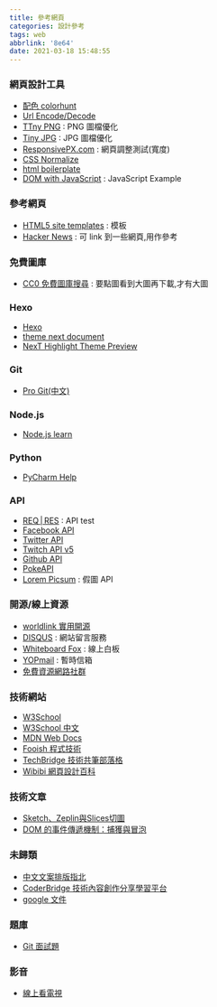```yaml
---
title: 參考網頁
categories: 設計參考
tags: web
abbrlink: '8e64'
date: 2021-03-18 15:48:55
---
```


### 網頁設計工具
+ [配色 colorhunt](https://colorhunt.co/)
+ [Url Encode/Decode](https://www.urlencoder.org/)
+ [TTny PNG](https://tinypng.com/) : PNG 圖檔優化
+ [Tiny JPG](https://tinyjpg.com/) : JPG 圖檔優化
+ [ResponsivePX.com](http://www.responsivepx.com/) : 網頁調整測試(寬度) 
+ [CSS Normalize](https://necolas.github.io/normalize.css/)
+ [html boilerplate](https://www.sitepoint.com/a-basic-html5-template/)
+ [DOM with JavaScript](https://htmldom.dev/) : JavaScript Example

<!--more-->

### 參考網頁
+ [HTML5 site templates](https://html5up.net/) : 模板
+ [Hacker News](https://news.ycombinator.com/) : 可 link 到一些網頁,用作參考

### 免費圖庫
+ [CC0 免費圖庫搜尋](https://cc0.wfublog.com/) : 要點圖看到大圖再下載,才有大圖

### Hexo
+ [Hexo](https://hexo.io/zh-tw/)
+ [theme next document](https://theme-next.iissnan.com/)
+ [NexT Highlight Theme Preview](https://theme-next.js.org/highlight/)

### Git
+ [Pro Git(中文)](http://iissnan.com/progit/index.zh-tw.html)

### Node.js
+ [Node.js learn](https://nodejs.dev/learn)

### Python
+ [PyCharm Help](https://www.jetbrains.com/help/pycharm/quick-start-guide.html)

### API
+ [REQ | RES](https://reqres.in/) : API test
+ [Facebook API](https://developers.facebook.com/tools?locale=zh_TW)
+ [Twitter API](https://developer.twitter.com/en/docs/twitter-api)
+ [Twitch API v5](https://dev.twitch.tv/docs/v5)
+ [Github API](https://github.com/HackerNews/API)
+ [PokeAPI](https://pokeapi.co/)
+ [Lorem Picsum](https://picsum.photos/) : 假圖 API

### 開源/線上資源
+ [worldlink 實用開源](https://www.worldlink.com.cn/zh_tw/osdir/pos?properties%5B55%5D%5B0%5D=1.html)
+ [DISQUS](https://disqus.com/) : 網站留言服務
+ [Whiteboard Fox](https://r8.whiteboardfox.com/) : 線上白板
+ [YOPmail](http://www.yopmail.com/zh/) : 暫時信箱
+ [免費資源網路社群](https://free.com.tw/)

### 技術網站
+ [W3School](https://www.w3schools.com/html/default.asp)
+ [W3School 中文](https://www.w3school.com.cn/)
+ [MDN Web Docs](https://developer.mozilla.org/zh-TW/docs/Web/HTML)
+ [Fooish 程式技術](https://www.fooish.com/html/)
+ [TechBridge 技術共筆部落格](https://blog.techbridge.cc/)
+ [Wibibi 網頁設計百科](https://www.wibibi.com/)

### 技術文章
+ [Sketch、Zeplin與Slices切圖](https://medium.com/%E4%B8%80%E5%80%8B%E4%BA%BA%E7%9A%84%E6%96%87%E8%97%9D%E5%BE%A9%E8%88%88/pm%E7%AD%86%E8%A8%98-sketch-zeplin%E8%88%87slices%E5%88%87%E5%9C%96-cfcd509b3cd2)
+ [DOM 的事件傳遞機制：捕獲與冒泡](https://blog.techbridge.cc/2017/07/15/javascript-event-propagation/)

### 未歸類
+ [中文文案排版指北](https://github.com/sparanoid/chinese-copywriting-guidelines)
+ [CoderBridge 技術內容創作分享學習平台](https://zh-tw.coderbridge.com/)
+ [google 文件](https://developers.google.com/search/docs)


### 題庫
+ [Git 面試題](https://gitbook.tw/interview)

### 影音
+ [線上看電視](https://tv.wfuapp.com/)


